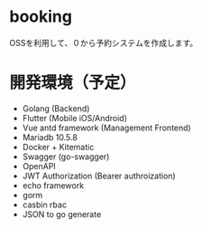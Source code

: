 # booking
OSSを利用して、０から予約システムを作成します。

# 開発環境（予定）
- Golang (Backend)
- Flutter (Mobile iOS/Android)
- Vue antd framework (Management Frontend)
- Mariadb 10.5.8
- Docker + Kitematic
- Swagger (go-swagger)
- OpenAPI
- JWT Authorization (Bearer authroization)
- echo framework
- gorm
- casbin rbac
- JSON to go generate


